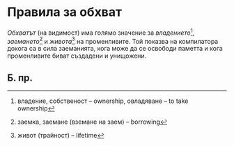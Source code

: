# Правила за обхват 

*Обхватът* (на видимост) има голямо значение за *владението*[^ownership],
*заемането*[^borrowing] и *живота*[^lifetime] на променливите. Той показва на
компилатора докога са в сила заеманията, кога може да се освободи паметта и
кога променливите биват създадени и унищожени.


## Б. пр.

[^ownership]: владение, собственост – ownership,  овладяване – to take ownership

[^borrowing]: заемка, заемане (вземане на заем) – borrowing

[^lifetime]: живот (трайност) – lifetime
